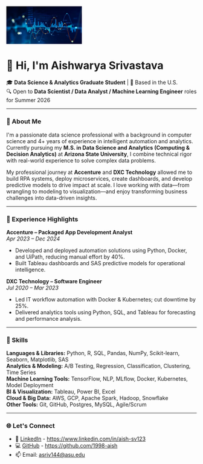 <img src="https://github.com/1998-aish/1998-aish/blob/main/68747470733a2f2f696f652e656e67696e2e756d6963682e6564752f77702d636f6e74656e742f75706c6f6164732f73697465732f372f323032312f30362f524553495a45445f494f452d4d6173746572735f2d446174612d416e616c79746963732d616e642d4170706c6965642d53746174697374696.jpeg" width="200" align="center"/>

# 👋 Hi, I'm Aishwarya Srivastava

🎓 **Data Science & Analytics Graduate Student** | 📍 Based in the U.S.  
🔍 Open to **Data Scientist / Data Analyst / Machine Learning Engineer** roles for Summer 2026  

---

### 🚀 About Me

I'm a passionate data science professional with a background in computer science and 4+ years of experience in intelligent automation and analytics. Currently pursuing my **M.S. in Data Science and Analytics (Computing & Decision Analytics)** at **Arizona State University**, I combine technical rigor with real-world experience to solve complex data problems.

My professional journey at **Accenture** and **DXC Technology** allowed me to build RPA systems, deploy microservices, create dashboards, and develop predictive models to drive impact at scale. I love working with data—from wrangling to modeling to visualization—and enjoy transforming business challenges into data-driven insights.

---

### 💼 Experience Highlights

**Accenture – Packaged App Development Analyst**  
*Apr 2023 – Dec 2024*  
- Developed and deployed automation solutions using Python, Docker, and UiPath, reducing manual effort by 40%.  
- Built Tableau dashboards and SAS predictive models for operational intelligence.

**DXC Technology – Software Engineer**  
*Jul 2020 – Mar 2023*  
- Led IT workflow automation with Docker & Kubernetes; cut downtime by 25%.  
- Delivered analytics tools using Python, SQL, and Tableau for forecasting and performance analysis.

---

### 🧠 Skills

**Languages & Libraries:** Python, R, SQL, Pandas, NumPy, Scikit-learn, Seaborn, Matplotlib, SAS  
**Analytics & Modeling:** A/B Testing, Regression, Classification, Clustering, Time Series  
**Machine Learning Tools:** TensorFlow, NLP, MLflow, Docker, Kubernetes, Model Deployment  
**BI & Visualization:** Tableau, Power BI, Excel  
**Cloud & Big Data:** AWS, GCP, Apache Spark, Hadoop, Snowflake  
**Other Tools:** Git, GitHub, Postgres, MySQL, Agile/Scrum

---

### 🌐 Let's Connect

- 🔗 [LinkedIn](https://www.linkedin.com/in/aish-sv123)  - https://www.linkedin.com/in/aish-sv123
- 💻 [GitHub](https://github.com/1998-aish)  - https://github.com/1998-aish
- 📫 Email: [asriv144@asu.edu](mailto:asriv144@asu.edu)


<!--
![Aishwarya's GitHub Stats](https://github-readme-stats.vercel.app/api?username=1998-aish&show_icons=true&theme=radical)
-->
